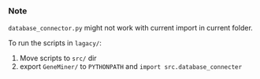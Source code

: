 ### Note

`database_connector.py` might not work with current import in current folder.

To run the scripts in `lagacy/`:

1. Move scripts to `src/` dir
2. export `GeneMiner/` to `PYTHONPATH` and `import src.database_connecter`
